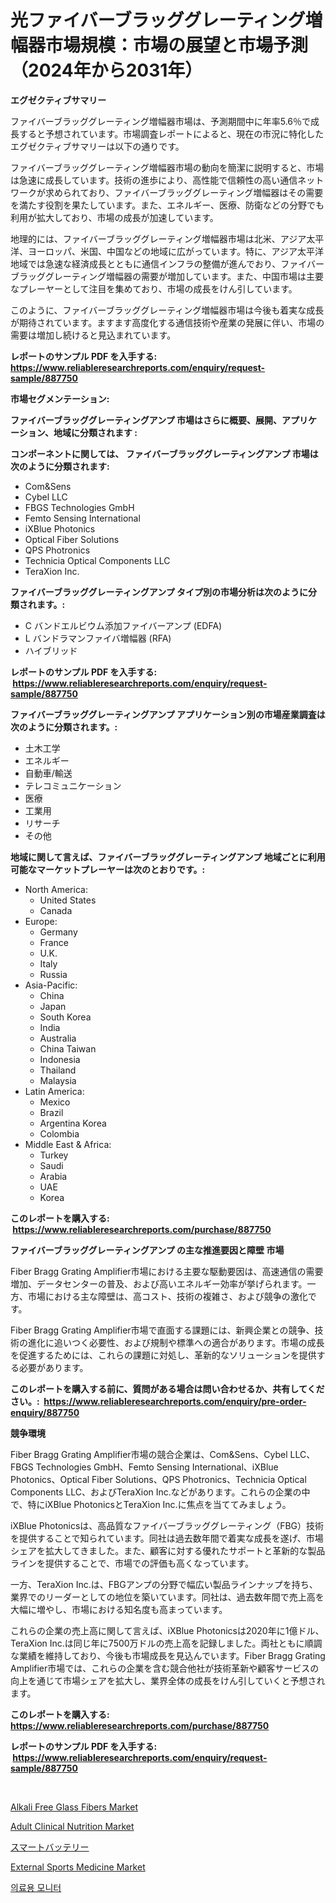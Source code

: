 <p><h1>光ファイバーブラッググレーティング増幅器市場規模：市場の展望と市場予測（2024年から2031年）</h1></p><p><strong>エグゼクティブサマリー</strong></p>
<p><p>ファイバーブラッググレーティング増幅器市場は、予測期間中に年率5.6％で成長すると予想されています。市場調査レポートによると、現在の市況に特化したエグゼクティブサマリーは以下の通りです。</p><p>ファイバーブラッググレーティング増幅器市場の動向を簡潔に説明すると、市場は急速に成長しています。技術の進歩により、高性能で信頼性の高い通信ネットワークが求められており、ファイバーブラッググレーティング増幅器はその需要を満たす役割を果たしています。また、エネルギー、医療、防衛などの分野でも利用が拡大しており、市場の成長が加速しています。</p><p>地理的には、ファイバーブラッググレーティング増幅器市場は北米、アジア太平洋、ヨーロッパ、米国、中国などの地域に広がっています。特に、アジア太平洋地域では急速な経済成長とともに通信インフラの整備が進んでおり、ファイバーブラッググレーティング増幅器の需要が増加しています。また、中国市場は主要なプレーヤーとして注目を集めており、市場の成長をけん引しています。</p><p>このように、ファイバーブラッググレーティング増幅器市場は今後も着実な成長が期待されています。ますます高度化する通信技術や産業の発展に伴い、市場の需要は増加し続けると見込まれています。</p></p>
<p><strong>レポートのサンプル PDF を入手する: <a href="https://www.reliableresearchreports.com/enquiry/request-sample/887750">https://www.reliableresearchreports.com/enquiry/request-sample/887750</a></strong></p>
<p><strong>市場セグメンテーション:</strong></p>
<p><strong> ファイバーブラッググレーティングアンプ 市場はさらに概要、展開、アプリケーション、地域に分類されます :</strong></p>
<p><strong>コンポーネントに関しては、 ファイバーブラッググレーティングアンプ 市場は次のように分類されます: &nbsp;</strong></p>
<p><ul><li>Com&Sens</li><li>Cybel LLC</li><li>FBGS Technologies GmbH</li><li>Femto Sensing International</li><li>iXBlue Photonics</li><li>Optical Fiber Solutions</li><li>QPS Photronics</li><li>Technicia Optical Components LLC</li><li>TeraXion Inc.</li></ul></p>
<p><strong> ファイバーブラッググレーティングアンプ タイプ別の市場分析は次のように分類されます。:</strong></p>
<p><ul><li>C バンドエルビウム添加ファイバーアンプ (EDFA)</li><li>L バンドラマンファイバ増幅器 (RFA)</li><li>ハイブリッド</li></ul></p>
<p><strong>レポートのサンプル PDF を入手する: &nbsp;<a href="https://www.reliableresearchreports.com/enquiry/request-sample/887750">https://www.reliableresearchreports.com/enquiry/request-sample/887750</a></strong></p>
<p><strong> ファイバーブラッググレーティングアンプ アプリケーション別の市場産業調査は次のように分類されます。:</strong></p>
<p><ul><li>土木工学</li><li>エネルギー</li><li>自動車/輸送</li><li>テレコミュニケーション</li><li>医療</li><li>工業用</li><li>リサーチ</li><li>その他</li></ul></p>
<p><strong>地域に関して言えば、ファイバーブラッググレーティングアンプ 地域ごとに利用可能なマーケットプレーヤーは次のとおりです。:</strong></p>
<p><ul>
    <li>
        North America:
        <ul>
            <li>United States</li>
            <li>Canada</li>
        </ul>
    </li>
    <li>
        Europe:
        <ul>
            <li>Germany</li>
            <li>France</li>
            <li>U.K.</li>
            <li>Italy</li>
            <li>Russia</li>
        </ul>
    </li>
    <li>
        Asia-Pacific:
        <ul>
            <li>China</li>
            <li>Japan</li>
            <li>South Korea</li>
            <li>India</li>
            <li>Australia</li>
            <li>China Taiwan</li>
            <li>Indonesia</li>
            <li>Thailand</li>
            <li>Malaysia</li>
        </ul>
    </li>
    <li>
        Latin America:
        <ul>
            <li>Mexico</li>
            <li>Brazil</li>
            <li>Argentina Korea</li>
            <li>Colombia</li>
        </ul>
    </li>
    <li>
        Middle East & Africa:
        <ul>
            <li>Turkey</li>
            <li>Saudi</li>
            <li>Arabia</li>
            <li>UAE</li>
            <li>Korea</li>
        </ul>
    </li>
    </ul></p>
<p><strong>このレポートを購入する: &nbsp;<a href="https://www.reliableresearchreports.com/purchase/887750">https://www.reliableresearchreports.com/purchase/887750</a></strong></p>
<p><strong>ファイバーブラッググレーティングアンプ の主な推進要因と障壁 市場</strong></p>
<p><p>Fiber Bragg Grating Amplifier市場における主要な駆動要因は、高速通信の需要増加、データセンターの普及、および高いエネルギー効率が挙げられます。一方、市場における主な障壁は、高コスト、技術の複雑さ、および競争の激化です。</p><p>Fiber Bragg Grating Amplifier市場で直面する課題には、新興企業との競争、技術の進化に追いつく必要性、および規制や標準への適合があります。市場の成長を促進するためには、これらの課題に対処し、革新的なソリューションを提供する必要があります。</p></p>
<p><strong>このレポートを購入する前に、質問がある場合は問い合わせるか、共有してください。:&nbsp; <a href="https://www.reliableresearchreports.com/enquiry/pre-order-enquiry/887750">https://www.reliableresearchreports.com/enquiry/pre-order-enquiry/887750</a></strong></p>
<p><strong>競争環境</strong></p>
<p><p>Fiber Bragg Grating Amplifier市場の競合企業は、Com&Sens、Cybel LLC、FBGS Technologies GmbH、Femto Sensing International、iXBlue Photonics、Optical Fiber Solutions、QPS Photronics、Technicia Optical Components LLC、およびTeraXion Inc.などがあります。これらの企業の中で、特にiXBlue PhotonicsとTeraXion Inc.に焦点を当ててみましょう。</p><p>iXBlue Photonicsは、高品質なファイバーブラッググレーティング（FBG）技術を提供することで知られています。同社は過去数年間で着実な成長を遂げ、市場シェアを拡大してきました。また、顧客に対する優れたサポートと革新的な製品ラインを提供することで、市場での評価も高くなっています。</p><p>一方、TeraXion Inc.は、FBGアンプの分野で幅広い製品ラインナップを持ち、業界でのリーダーとしての地位を築いています。同社は、過去数年間で売上高を大幅に増やし、市場における知名度も高まっています。</p><p>これらの企業の売上高に関して言えば、iXBlue Photonicsは2020年に1億ドル、TeraXion Inc.は同じ年に7500万ドルの売上高を記録しました。両社ともに順調な業績を維持しており、今後も市場成長を見込んでいます。Fiber Bragg Grating Amplifier市場では、これらの企業を含む競合他社が技術革新や顧客サービスの向上を通じて市場シェアを拡大し、業界全体の成長をけん引していくと予想されます。</p></p>
<p><strong>このレポートを購入する: &nbsp; <a href="https://www.reliableresearchreports.com/purchase/887750">https://www.reliableresearchreports.com/purchase/887750</a></strong></p>
<p><strong>レポートのサンプル PDF を入手する: &nbsp;<a href="https://www.reliableresearchreports.com/enquiry/request-sample/887750">https://www.reliableresearchreports.com/enquiry/request-sample/887750</a></strong><strong></strong></p>
<p>&nbsp;</p>
<p><p><a href="https://github.com/lbird53714/Market-Research-Report-List-3/blob/main/alkali-free-glass-fibers-market.md">Alkali Free Glass Fibers Market</a></p><p><a href="https://issuu.com/reportprime-2/docs/adult-clinical-nutrition-market-size-2030.pptx">Adult Clinical Nutrition Market</a></p><p><a href="https://medium.com/@tubbs463/%E3%82%B9%E3%83%9E%E3%83%BC%E3%83%88%E3%83%90%E3%83%83%E3%83%86%E3%83%AA%E3%83%BC%E5%B8%82%E5%A0%B4-%E7%AB%B6%E4%BA%89%E5%88%86%E6%9E%90-%E5%B8%82%E5%A0%B4%E5%8B%95%E5%90%91%E3%81%8A%E3%82%88%E3%81%B32031%E5%B9%B4%E3%81%BE%E3%81%A7%E3%81%AE%E4%BA%88%E6%B8%AC-6e9c7993b031">スマートバッテリー</a></p><p><a href="https://issuu.com/reportprime-2/docs/external-sports-medicine-market-size-2030.pptx">External Sports Medicine Market</a></p><p><a href="https://github.com/vdhdwjyp90142/Market-Research-Report-List-1/blob/main/74118921016.md">의료용 모니터</a></p></p>